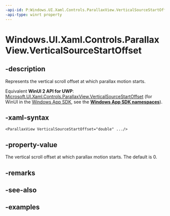 ```yaml
---
-api-id: P:Windows.UI.Xaml.Controls.ParallaxView.VerticalSourceStartOffset
-api-type: winrt property
---
```


<!-- Property syntax.
public double VerticalSourceStartOffset { get;  set; }
-->

# Windows.UI.Xaml.Controls.ParallaxView.VerticalSourceStartOffset

## -description

Represents the vertical scroll offset at which parallax motion starts.

Equivalent **WinUI 2 API for UWP**: [Microsoft.UI.Xaml.Controls.ParallaxView.VerticalSourceStartOffset](/windows/winui/api/microsoft.ui.xaml.controls.parallaxview.verticalsourcestartoffset) (for WinUI in the [Windows App SDK](/windows/apps/windows-app-sdk/), see the **[Windows App SDK namespaces](/windows/windows-app-sdk/api/winrt/)**).

## -xaml-syntax

```xaml
<ParallaxView VerticalSourceStartOffset="double" .../>
```

## -property-value

The vertical scroll offset at which parallax motion starts. The default is 0.

## -remarks

## -see-also

## -examples


